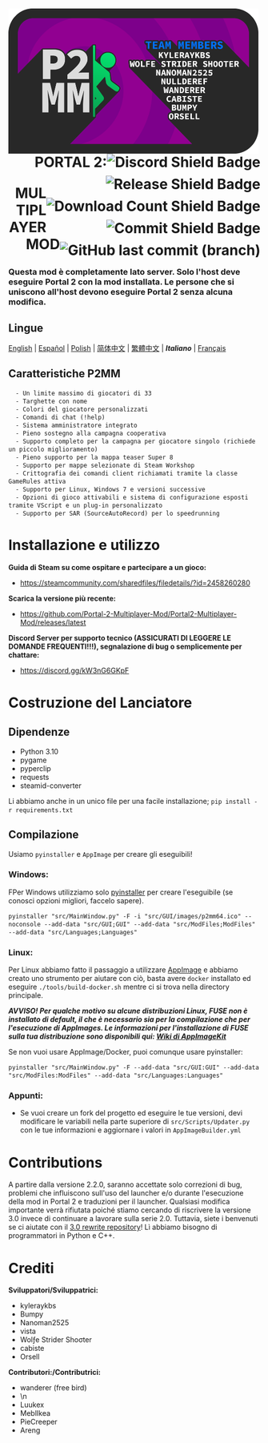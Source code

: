 <h1>
  <img src="https://github.com/Portal-2-Multiplayer-Mod/P2MM-ART/blob/e56d8c209eb3f143bb0607dc1e59730e517ecca6/Banners/P2MMBannerREADME.png?raw=true" alt="P2MMBannerREADME" width="500" height="290" align="left">
  <a href="https://discord.gg/nXRygGNxyK" target="_blank">
      <img src="https://img.shields.io/discord/839651379034193920?color=blue&label=Discord%20Users&style=for-the-badge&logo=discord&logoWidth=20"
              alt="Discord Shield Badge" style="margin-bottom: 10px;" align="right">
  </a>
  <br>
  <a href="https://github.com/Portal-2-Multiplayer-Mod/Portal-2-Multiplayer-Mod/releases/latest">
      <img src="https://img.shields.io/github/release-date/Portal-2-Multiplayer-Mod/Portal-2-Multiplayer-Mod?color=red&label=Latest%20Release&style=for-the-badge"
              alt="Release Shield Badge" style="margin-bottom: 10px;" align="right">
  </a>
  <br>
  <img src="https://img.shields.io/github/downloads/Portal-2-Multiplayer-Mod/Portal-2-Multiplayer-Mod/total?style=for-the-badge&label=TOTAL%20DOWNLOAD%20COUNT"
          alt="Download Count Shield Badge" style="margin-bottom: 10px;" align="right">
  </a>
  <br>
  <a href="https://github.com/Portal-2-Multiplayer-Mod/Portal-2-Multiplayer-Mod/commits/main">
      <img src="https://img.shields.io/github/last-commit/Portal-2-Multiplayer-Mod/Portal-2-Multiplayer-Mod?label=LAST%20COMMIT%20(MAIN)&style=for-the-badge"
              alt="Commit Shield Badge" style="margin-bottom: 10px;" align="right">
  </a>
  <br>
  <a href="https://github.com/Portal-2-Multiplayer-Mod/Portal-2-Multiplayer-Mod/commits/finalcleanup">
      <img src="https://img.shields.io/github/last-commit/Portal-2-Multiplayer-Mod/Portal-2-Multiplayer-Mod/finalcleanup?style=for-the-badge&label=LAST%20COMMIT%20(FINALCLEANUP)&color=%2334a5eb"
              alt="GitHub last commit (branch)" align="right">
  </a>
  <br>
  <p align="right">PORTAL 2:</p>
  <p align="right">MULTIPLAYER MOD</p>
</h1>

### Questa mod è completamente lato server. Solo l'host deve eseguire Portal 2 con la mod installata. Le persone che si uniscono all'host devono eseguire Portal 2 senza alcuna modifica.

## Lingue

[English](README.md) | [Español](README.es.md) | [Polish](README.pl.md) | [简体中文](README.zh-CN.md) | [繁體中文](README.zh-TW.md) | **_Italiano_** | [Français](README.fr.md)

## Caratteristiche P2MM

```
  - Un limite massimo di giocatori di 33
  - Targhette con nome
  - Colori del giocatore personalizzati
  - Comandi di chat (!help)
  - Sistema amministratore integrato
  - Pieno sostegno alla campagna cooperativa
  - Supporto completo per la campagna per giocatore singolo (richiede un piccolo miglioramento)
  - Pieno supporto per la mappa teaser Super 8
  - Supporto per mappe selezionate di Steam Workshop
  - Crittografia dei comandi client richiamati tramite la classe GameRules attiva
  - Supporto per Linux, Windows 7 e versioni successive
  - Opzioni di gioco attivabili e sistema di configurazione esposti tramite VScript e un plug-in personalizzato
  - Supporto per SAR (SourceAutoRecord) per lo speedrunning
```

# Installazione e utilizzo

**Guida di Steam su come ospitare e partecipare a un gioco:**

- <https://steamcommunity.com/sharedfiles/filedetails/?id=2458260280>

**Scarica la versione più recente:**

- <https://github.com/Portal-2-Multiplayer-Mod/Portal2-Multiplayer-Mod/releases/latest>

**Discord Server per supporto tecnico (ASSICURATI DI LEGGERE LE DOMANDE FREQUENTI!!!), segnalazione di bug o semplicemente per chattare:**

- <https://discord.gg/kW3nG6GKpF>

# Costruzione del Lanciatore

## Dipendenze

- Python 3.10
- pygame
- pyperclip
- requests
- steamid-converter

Li abbiamo anche in un unico file per una facile installazione; `pip install -r requirements.txt`

## Compilazione

Usiamo `pyinstaller` e `AppImage` per creare gli eseguibili!

### Windows:

FPer Windows utilizziamo solo [pyinstaller](https://pypi.org/project/pyinstaller/) per creare l'eseguibile (se conosci opzioni migliori, faccelo sapere).

```shell
pyinstaller "src/MainWindow.py" -F -i "src/GUI/images/p2mm64.ico" --noconsole --add-data "src/GUI;GUI" --add-data "src/ModFiles;ModFiles" --add-data "src/Languages;Languages"
```

### Linux:

Per Linux abbiamo fatto il passaggio a utilizzare [AppImage](https://appimage.org/) e abbiamo creato uno strumento per aiutare con ciò, basta avere `docker` installato ed eseguire `./tools/build-docker.sh` mentre ci si trova nella directory principale.

***AVVISO! Per qualche motivo su alcune distribuzioni Linux, FUSE non è installato di default, il che è necessario sia per la compilazione che per l'esecuzione di AppImages. Le informazioni per l'installazione di FUSE sulla tua distribuzione sono disponibili qui: [Wiki di AppImageKit](https://github.com/AppImage/AppImageKit/wiki/FUSE)***

Se non vuoi usare AppImage/Docker, puoi comunque usare pyinstaller:

```shell
pyinstaller "src/MainWindow.py" -F --add-data "src/GUI:GUI" --add-data "src/ModFiles:ModFiles" --add-data "src/Languages:Languages"
```

### Appunti:

- Se vuoi creare un fork del progetto ed eseguire le tue versioni, devi modificare le variabili nella parte superiore di `src/Scripts/Updater.py` con le tue informazioni e aggiornare i valori in `AppImageBuilder.yml`

# Contributions

A partire dalla versione 2.2.0, saranno accettate solo correzioni di bug, problemi che influiscono sull'uso del launcher e/o durante l'esecuzione della mod in Portal 2 e traduzioni per il launcher. Qualsiasi modifica importante verrà rifiutata poiché stiamo cercando di riscrivere la versione 3.0 invece di continuare a lavorare sulla serie 2.0. Tuttavia, siete i benvenuti se ci aiutate con il [3.0 rewrite repository](https://github.com/Portal-2-Multiplayer-Mod/P2MM-Entanglement)! Lì abbiamo bisogno di programmatori in Python e C++.

# Crediti

**Sviluppatori/Sviluppatrici:**

- kyleraykbs
- Bumpy
- Nanoman2525
- vista
- Wolƒe Strider Shoσter
- cabiste
- Orsell

**Contributori:/Contributrici:**

- wanderer (free bird)
- \n
- Luukex
- MeblIkea
- PieCreeper
- Areng

